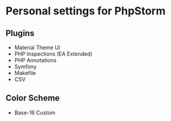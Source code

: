 # Personal settings for PhpStorm

## Plugins

* Material Theme UI
* PHP Inspections (EA Extended)
* PHP Annotations
* Symfony
* Makefile
* CSV

## Color Scheme

* Base-16 Custom